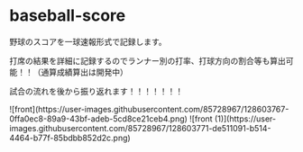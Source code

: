 # baseball-score
<p>野球のスコアを一球速報形式で記録します。</p>
<p>打席の結果を詳細に記録するのでランナー別の打率、打球方向の割合等も算出可能！！（通算成績算出は開発中）<p>
<p>試合の流れを後から振り返れます！！！！！！！</p>
![front](https://user-images.githubusercontent.com/85728967/128603767-0ffa0ec8-89a9-43bf-adeb-5cd8ce21ceb4.png)
![front (1)](https://user-images.githubusercontent.com/85728967/128603771-de511091-b514-4464-b77f-85bdbb852d2c.png)
